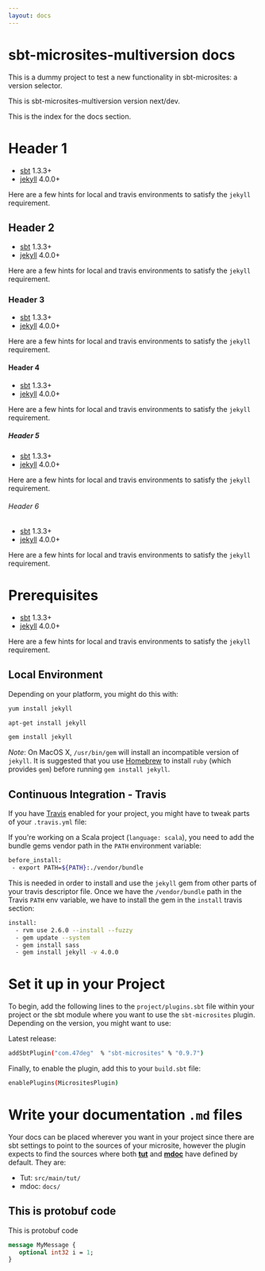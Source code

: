 ```yaml
---
layout: docs
---
```


# sbt-microsites-multiversion docs

This is a dummy project to test a new functionality in sbt-microsites: a version selector.

This is sbt-microsites-multiversion version next/dev.

This is the index for the docs section.

# Header 1

* [sbt](http://www.scala-sbt.org/) 1.3.3+
* [jekyll](https://jekyllrb.com/) 4.0.0+

Here are a few hints for local and travis environments to satisfy the `jekyll` requirement.

## Header 2

* [sbt](http://www.scala-sbt.org/) 1.3.3+
* [jekyll](https://jekyllrb.com/) 4.0.0+

Here are a few hints for local and travis environments to satisfy the `jekyll` requirement.

### Header 3

* [sbt](http://www.scala-sbt.org/) 1.3.3+
* [jekyll](https://jekyllrb.com/) 4.0.0+

Here are a few hints for local and travis environments to satisfy the `jekyll` requirement.

#### Header 4

* [sbt](http://www.scala-sbt.org/) 1.3.3+
* [jekyll](https://jekyllrb.com/) 4.0.0+

Here are a few hints for local and travis environments to satisfy the `jekyll` requirement.

##### Header 5

* [sbt](http://www.scala-sbt.org/) 1.3.3+
* [jekyll](https://jekyllrb.com/) 4.0.0+

Here are a few hints for local and travis environments to satisfy the `jekyll` requirement.

###### Header 6

* [sbt](http://www.scala-sbt.org/) 1.3.3+
* [jekyll](https://jekyllrb.com/) 4.0.0+

Here are a few hints for local and travis environments to satisfy the `jekyll` requirement.

# Prerequisites

* [sbt](http://www.scala-sbt.org/) 1.3.3+
* [jekyll](https://jekyllrb.com/) 4.0.0+

Here are a few hints for local and travis environments to satisfy the `jekyll` requirement.

## Local Environment

Depending on your platform, you might do this with:

```bash
yum install jekyll

apt-get install jekyll

gem install jekyll
```

*Note*: On MacOS X, `/usr/bin/gem` will install an incompatible version of `jekyll`. It is suggested that you use [Homebrew](https://brew.sh/) to install `ruby` (which provides `gem`) before running `gem install jekyll`.

## Continuous Integration - Travis

If you have [Travis](https://travis-ci.org/) enabled for your project, you might have to tweak parts of your `.travis.yml` file:

If you're working on a Scala project (`language: scala`), you need to add the bundle gems vendor path in the `PATH` environment variable:

```bash
before_install:
 - export PATH=${PATH}:./vendor/bundle
```

This is needed in order to install and use the `jekyll` gem from other parts of your travis descriptor file. Once we have the `/vendor/bundle` path in the Travis `PATH` env variable, we have to install the gem in the `install` travis section:

```bash
install:
  - rvm use 2.6.0 --install --fuzzy
  - gem update --system
  - gem install sass
  - gem install jekyll -v 4.0.0
```

# Set it up in your Project

To begin, add the following lines to the `project/plugins.sbt` file within your project or the sbt module where you want to use the `sbt-microsites` plugin. Depending on the version, you might want to use:

Latest release:

[comment]: # (Start Replace)

```bash
addSbtPlugin("com.47deg"  % "sbt-microsites" % "0.9.7")
```

[comment]: # (End Replace)

Finally, to enable the plugin, add this to your `build.sbt` file:
```bash
enablePlugins(MicrositesPlugin)
```

# Write your documentation `.md` files

Your docs can be placed wherever you want in your project since there are sbt settings to point to the sources of your microsite, however the plugin expects to find the sources where both [**tut**](https://github.com/tpolecat/tut) and [**mdoc**](https://github.com/scalameta/mdoc) have defined by default. They are:

- Tut: `src/main/tut/`
- mdoc: `docs/`


## This is protobuf code

This is protobuf code

```protobuf
message MyMessage {
   optional int32 i = 1;
}
```

